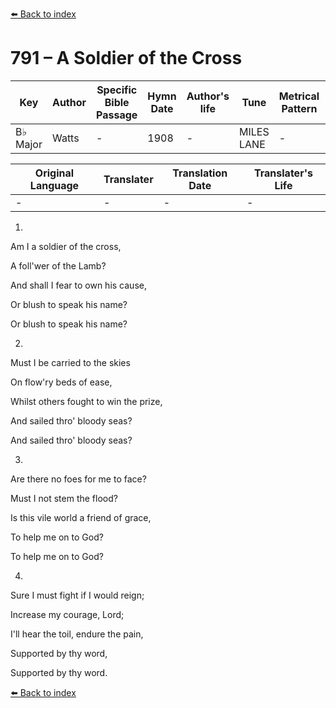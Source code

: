[⬅️ Back to index](../README.md)

# 791 – A Soldier of the Cross

Key | Author   | Specific Bible Passage     |Hymn Date |Author's life |Tune |Metrical Pattern   |Composer/Source
-- | --------- | ---------------------------|----------|--------------|-----|-------------------|-------------  
B♭ Major |Watts |- |1908 |- |MILES LANE |- |-

Original Language | Translater | Translation Date   | Translater's Life  
----------------- | --------- | --------------------|-------------     
\- |- |- |-




1.

Am I a soldier of the cross,

A foll'wer of the Lamb?

And shall I fear to own his cause,

Or blush to speak his name?

Or blush to speak his name?



2.

Must I be carried to the skies

On flow'ry beds of ease,

Whilst others fought to win the prize,

And sailed thro' bloody seas?

And sailed thro' bloody seas?



3.

Are there no foes for me to face?

Must I not stem the flood?

Is this vile world a friend of grace,

To help me on to God?

To help me on to God?



4.

 Sure I must fight if I would reign;

Increase my courage, Lord;

I'll hear the toil, endure the pain,

Supported by thy word,

Supported by thy word.

[⬅️ Back to index](../README.md)
